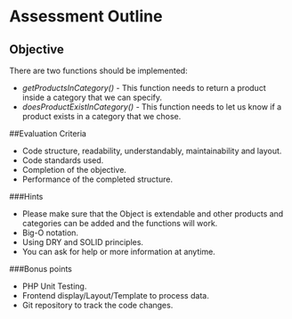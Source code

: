 # Assessment Outline

## Objective
There are two functions should be implemented:
- _getProductsInCategory()_ - This function needs to return a product inside a category that we can specify.
- _doesProductExistInCategory()_ - This function needs to let us know if a product exists in a category that we chose.

##Evaluation Criteria
- Code structure, readability, understandably, maintainability and layout.
- Code standards used.
- Completion of the objective.
- Performance of the completed structure.

###Hints
- Please make sure that the Object is extendable and other products and categories can be added and the functions will work.
- Big-O notation.
- Using DRY and SOLID principles.
- You can ask for help or more information at anytime.

###Bonus points
- PHP Unit Testing.
- Frontend display/Layout/Template to process data.
- Git repository to track the code changes.